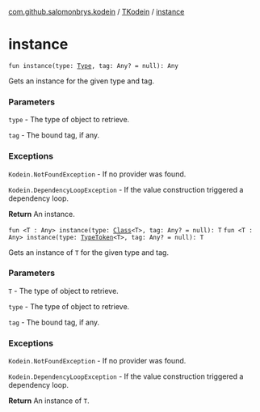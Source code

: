 [com.github.salomonbrys.kodein](../index.md) / [TKodein](index.md) / [instance](.)

# instance

`fun instance(type: `[`Type`](http://docs.oracle.com/javase/6/docs/api/java/lang/reflect/Type.html)`, tag: Any? = null): Any`

Gets an instance for the given type and tag.

### Parameters

`type` - The type of object to retrieve.

`tag` - The bound tag, if any.

### Exceptions

`Kodein.NotFoundException` - If no provider was found.

`Kodein.DependencyLoopException` - If the value construction triggered a dependency loop.

**Return**
An instance.

`fun <T : Any> instance(type: `[`Class`](http://docs.oracle.com/javase/6/docs/api/java/lang/Class.html)`<T>, tag: Any? = null): T`
`fun <T : Any> instance(type: `[`TypeToken`](../-type-token/index.md)`<T>, tag: Any? = null): T`

Gets an instance of `T` for the given type and tag.

### Parameters

`T` - The type of object to retrieve.

`type` - The type of object to retrieve.

`tag` - The bound tag, if any.

### Exceptions

`Kodein.NotFoundException` - If no provider was found.

`Kodein.DependencyLoopException` - If the value construction triggered a dependency loop.

**Return**
An instance of `T`.

